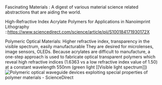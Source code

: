 Fascinating Materials : A digest of various material science related abstractions that are aiding the world.

High-Refractive Index Acrylate Polymers for Applications in Nanoimprint Lithography
::https://www.sciencedirect.com/science/article/pii/S100184171930172X

Polymeric Optical Materials: Higher refractive index, transparency in the visible spectrum, easily manufacturable
They are desired for microlenses, image sensors, OLEDs. Because acrylates are difficult to manufacture, a one-step approach is used to fabricate optical transparent polymers which reveal high refractive indices (1.6363 vs a low refractive index value of 1.50) at a constant wavelength 550nm (green light [[Visible light spectrum]])
![Polymeric optical waveguide devices exploiting special properties of polymer  materials - ScienceDirect](https://ars.els-cdn.com/content/image/1-s2.0-S003040181500677X-gr1.jpg)